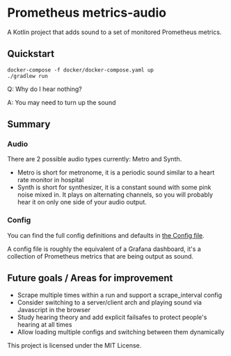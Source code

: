 # Prometheus metrics-audio

A Kotlin project that adds sound to a set of monitored Prometheus metrics.

## Quickstart

```shell
docker-compose -f docker/docker-compose.yaml up
./gradlew run
```

Q: Why do I hear nothing?

A: You may need to turn up the sound


## Summary

### Audio 

There are 2 possible audio types currently: Metro and Synth. 
- Metro is short for metronome, it is a periodic sound similar to a heart rate monitor in hospital
- Synth is short for synthesizer, it is a constant sound with some pink noise mixed in. 
  It plays on alternating channels, so you will probably hear it on only one side of your audio output.

### Config

You can find the full config definitions and defaults in [the Config file](./src/main/kotlin/util/Config.kt).

A config file is roughly the equivalent of a Grafana dashboard, it's a collection of Prometheus metrics that are being output as sound.


## Future goals / Areas for improvement
- Scrape multiple times within a run and support a scrape_interval config
- Consider switching to a server/client arch and playing sound via Javascript in the browser
- Study hearing theory and add explicit failsafes to protect people's hearing at all times
- Allow loading multiple configs and switching between them dynamically

This project is licensed under the MIT License.
